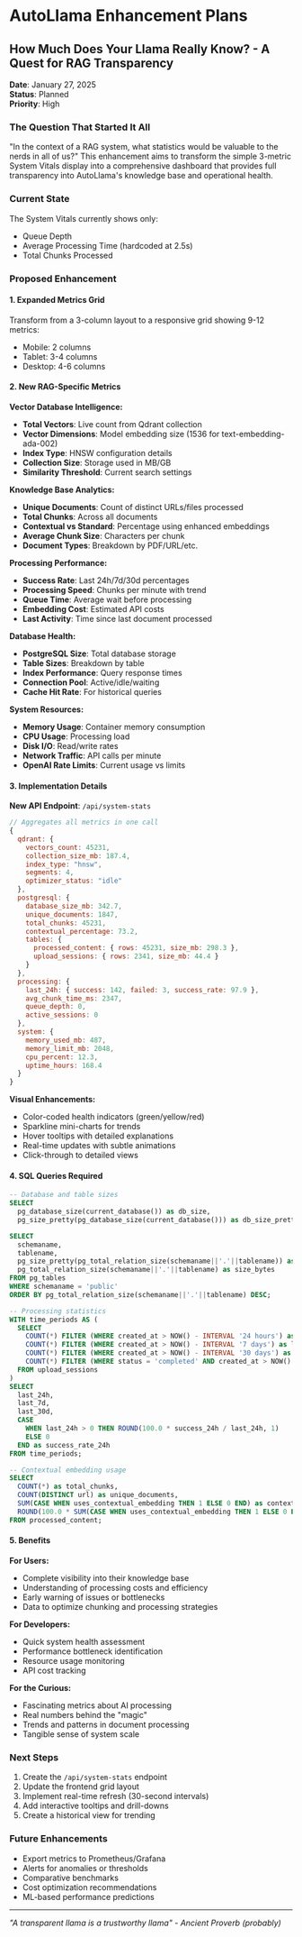 # AutoLlama Enhancement Plans

## How Much Does Your Llama Really Know? - A Quest for RAG Transparency

**Date**: January 27, 2025  
**Status**: Planned  
**Priority**: High  

### The Question That Started It All

"In the context of a RAG system, what statistics would be valuable to the nerds in all of us?" This enhancement aims to transform the simple 3-metric System Vitals display into a comprehensive dashboard that provides full transparency into AutoLlama's knowledge base and operational health.

### Current State
The System Vitals currently shows only:
- Queue Depth
- Average Processing Time (hardcoded at 2.5s)
- Total Chunks Processed

### Proposed Enhancement

#### 1. Expanded Metrics Grid
Transform from a 3-column layout to a responsive grid showing 9-12 metrics:
- Mobile: 2 columns
- Tablet: 3-4 columns
- Desktop: 4-6 columns

#### 2. New RAG-Specific Metrics

**Vector Database Intelligence:**
- **Total Vectors**: Live count from Qdrant collection
- **Vector Dimensions**: Model embedding size (1536 for text-embedding-ada-002)
- **Index Type**: HNSW configuration details
- **Collection Size**: Storage used in MB/GB
- **Similarity Threshold**: Current search settings

**Knowledge Base Analytics:**
- **Unique Documents**: Count of distinct URLs/files processed
- **Total Chunks**: Across all documents
- **Contextual vs Standard**: Percentage using enhanced embeddings
- **Average Chunk Size**: Characters per chunk
- **Document Types**: Breakdown by PDF/URL/etc.

**Processing Performance:**
- **Success Rate**: Last 24h/7d/30d percentages
- **Processing Speed**: Chunks per minute with trend
- **Queue Time**: Average wait before processing
- **Embedding Cost**: Estimated API costs
- **Last Activity**: Time since last document processed

**Database Health:**
- **PostgreSQL Size**: Total database storage
- **Table Sizes**: Breakdown by table
- **Index Performance**: Query response times
- **Connection Pool**: Active/idle/waiting
- **Cache Hit Rate**: For historical queries

**System Resources:**
- **Memory Usage**: Container memory consumption
- **CPU Usage**: Processing load
- **Disk I/O**: Read/write rates
- **Network Traffic**: API calls per minute
- **OpenAI Rate Limits**: Current usage vs limits

#### 3. Implementation Details

**New API Endpoint**: `/api/system-stats`
```javascript
// Aggregates all metrics in one call
{
  qdrant: {
    vectors_count: 45231,
    collection_size_mb: 187.4,
    index_type: "hnsw",
    segments: 4,
    optimizer_status: "idle"
  },
  postgresql: {
    database_size_mb: 342.7,
    unique_documents: 1847,
    total_chunks: 45231,
    contextual_percentage: 73.2,
    tables: {
      processed_content: { rows: 45231, size_mb: 298.3 },
      upload_sessions: { rows: 2341, size_mb: 44.4 }
    }
  },
  processing: {
    last_24h: { success: 142, failed: 3, success_rate: 97.9 },
    avg_chunk_time_ms: 2347,
    queue_depth: 0,
    active_sessions: 0
  },
  system: {
    memory_used_mb: 487,
    memory_limit_mb: 2048,
    cpu_percent: 12.3,
    uptime_hours: 168.4
  }
}
```

**Visual Enhancements:**
- Color-coded health indicators (green/yellow/red)
- Sparkline mini-charts for trends
- Hover tooltips with detailed explanations
- Real-time updates with subtle animations
- Click-through to detailed views

#### 4. SQL Queries Required

```sql
-- Database and table sizes
SELECT 
  pg_database_size(current_database()) as db_size,
  pg_size_pretty(pg_database_size(current_database())) as db_size_pretty;

SELECT 
  schemaname,
  tablename,
  pg_size_pretty(pg_total_relation_size(schemaname||'.'||tablename)) as size,
  pg_total_relation_size(schemaname||'.'||tablename) as size_bytes
FROM pg_tables
WHERE schemaname = 'public'
ORDER BY pg_total_relation_size(schemaname||'.'||tablename) DESC;

-- Processing statistics
WITH time_periods AS (
  SELECT 
    COUNT(*) FILTER (WHERE created_at > NOW() - INTERVAL '24 hours') as last_24h,
    COUNT(*) FILTER (WHERE created_at > NOW() - INTERVAL '7 days') as last_7d,
    COUNT(*) FILTER (WHERE created_at > NOW() - INTERVAL '30 days') as last_30d,
    COUNT(*) FILTER (WHERE status = 'completed' AND created_at > NOW() - INTERVAL '24 hours') as success_24h
  FROM upload_sessions
)
SELECT 
  last_24h,
  last_7d,
  last_30d,
  CASE 
    WHEN last_24h > 0 THEN ROUND(100.0 * success_24h / last_24h, 1)
    ELSE 0
  END as success_rate_24h
FROM time_periods;

-- Contextual embedding usage
SELECT 
  COUNT(*) as total_chunks,
  COUNT(DISTINCT url) as unique_documents,
  SUM(CASE WHEN uses_contextual_embedding THEN 1 ELSE 0 END) as contextual_chunks,
  ROUND(100.0 * SUM(CASE WHEN uses_contextual_embedding THEN 1 ELSE 0 END) / COUNT(*), 1) as contextual_percentage
FROM processed_content;
```

#### 5. Benefits

**For Users:**
- Complete visibility into their knowledge base
- Understanding of processing costs and efficiency
- Early warning of issues or bottlenecks
- Data to optimize chunking and processing strategies

**For Developers:**
- Quick system health assessment
- Performance bottleneck identification
- Resource usage monitoring
- API cost tracking

**For the Curious:**
- Fascinating metrics about AI processing
- Real numbers behind the "magic"
- Trends and patterns in document processing
- Tangible sense of system scale

### Next Steps
1. Create the `/api/system-stats` endpoint
2. Update the frontend grid layout
3. Implement real-time refresh (30-second intervals)
4. Add interactive tooltips and drill-downs
5. Create a historical view for trending

### Future Enhancements
- Export metrics to Prometheus/Grafana
- Alerts for anomalies or thresholds
- Comparative benchmarks
- Cost optimization recommendations
- ML-based performance predictions

---

*"A transparent llama is a trustworthy llama" - Ancient Proverb (probably)*